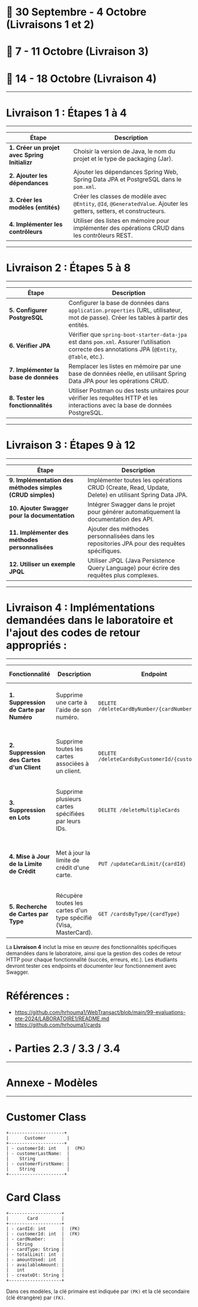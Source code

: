 
# 📅 30 Septembre - 4 Octobre (Livraisons 1 et 2)

# 📅 7 - 11 Octobre (Livraison 3)

# 📅 14 - 18 Octobre (Livraison 4)


---------------------------------------------------------------------------------
# Livraison 1 : Étapes 1 à 4
---------------------------------------------------------------------------------

| Étape | Description |
|-------|-------------|
| **1. Créer un projet avec Spring Initializr** | Choisir la version de Java, le nom du projet et le type de packaging (Jar). |
| **2. Ajouter les dépendances** | Ajouter les dépendances Spring Web, Spring Data JPA et PostgreSQL dans le `pom.xml`. |
| **3. Créer les modèles (entités)** | Créer les classes de modèle avec `@Entity`, `@Id`, `@GeneratedValue`. Ajouter les getters, setters, et constructeurs. |
| **4. Implémenter les contrôleurs** | Utiliser des listes en mémoire pour implémenter des opérations CRUD dans les contrôleurs REST. |

---------------------------------------------------------------------------------
# Livraison 2 : Étapes 5 à 8
---------------------------------------------------------------------------------

| Étape | Description |
|-------|-------------|
| **5. Configurer PostgreSQL** | Configurer la base de données dans `application.properties` (URL, utilisateur, mot de passe). Créer les tables à partir des entités. |
| **6. Vérifier JPA** | Vérifier que `spring-boot-starter-data-jpa` est dans `pom.xml`. Assurer l’utilisation correcte des annotations JPA (`@Entity`, `@Table`, etc.). |
| **7. Implémenter la base de données** | Remplacer les listes en mémoire par une base de données réelle, en utilisant Spring Data JPA pour les opérations CRUD. |
| **8. Tester les fonctionnalités** | Utiliser Postman ou des tests unitaires pour vérifier les requêtes HTTP et les interactions avec la base de données PostgreSQL. |

---------------------------------------------------------------------------------
# Livraison 3 : Étapes 9 à 12
---------------------------------------------------------------------------------

| Étape | Description |
|-------|-------------|
| **9. Implémentation des méthodes simples (CRUD simples)** | Implémenter toutes les opérations CRUD (Create, Read, Update, Delete) en utilisant Spring Data JPA. |
| **10. Ajouter Swagger pour la documentation** | Intégrer Swagger dans le projet pour générer automatiquement la documentation des API. |
| **11. Implémenter des méthodes  personnalisées** | Ajouter des méthodes personnalisées dans les repositories JPA pour des requêtes spécifiques. |
| **12. Utiliser un exemple JPQL** | Utiliser JPQL (Java Persistence Query Language) pour écrire des requêtes plus complexes. |



---------------------------------------------------------------------------------
# Livraison 4 : Implémentations demandées dans le laboratoire et l'ajout des codes de retour appropriés :
---------------------------------------------------------------------------------

| Fonctionnalité | Description | Endpoint | Réponses attendues |
|----------------|-------------|----------|--------------------|
| **1. Suppression de Carte par Numéro** | Supprime une carte à l'aide de son numéro. | `DELETE /deleteCardByNumber/{cardNumber}` | 200 (Succès), 404 (Carte non trouvée), 500 (Erreur interne) |
| **2. Suppression des Cartes d'un Client** | Supprime toutes les cartes associées à un client. | `DELETE /deleteCardsByCustomerId/{customerId}` | 200 (Succès), 404 (Aucune carte trouvée), 500 (Erreur interne) |
| **3. Suppression en Lots** | Supprime plusieurs cartes spécifiées par leurs IDs. | `DELETE /deleteMultipleCards` | 200 (Succès), 400 (Échec de suppression), 500 (Erreur interne) |
| **4. Mise à Jour de la Limite de Crédit** | Met à jour la limite de crédit d'une carte. | `PUT /updateCardLimit/{cardId}` | 200 (Mise à jour réussie), 404 (Carte non trouvée), 400 (Données invalides) |
| **5. Recherche de Cartes par Type** | Récupère toutes les cartes d'un type spécifié (Visa, MasterCard). | `GET /cardsByType/{cardType}` | 200 (Liste de cartes), 404 (Aucune carte trouvée) |

La **Livraison 4** inclut la mise en œuvre des fonctionnalités spécifiques demandées dans le laboratoire, ainsi que la gestion des codes de retour HTTP pour chaque fonctionnalité (succès, erreurs, etc.). Les étudiants devront tester ces endpoints et documenter leur fonctionnement avec Swagger.

# Références :

- https://github.com/hrhouma1/WebTransact/blob/main/99-evaluations-ete-2024/LABORATOIRE1/README.md
- https://github.com/hrhouma1/cards
- # Parties 2.3 / 3.3 / 3.4


--------------------------------------------------------
# Annexe - Modèles 
--------------------------------------------------------

# Customer Class 

```
+---------------------+
|      Customer        |
+---------------------+
| - customerId: int    |  (PK)
| - customerLastName:  |
|    String            |
| - customerFirstName: |
|    String            |
+---------------------+
```

# Card Class 

```
+--------------------+
|       Card         |
+--------------------+
| - cardId: int      |  (PK)
| - customerId: int  |  (FK)
| - cardNumber:      |
|   String           |
| - cardType: String |
| - totalLimit: int  |
| - amountUsed: int  |
| - availableAmount: |
|   int              |
| - createDt: String |
+--------------------+
```

Dans ces modèles, la clé primaire est indiquée par `(PK)` et la clé secondaire (clé étrangère) par `(FK)`.

